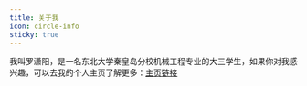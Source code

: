 ```yaml
---
title: 关于我
icon: circle-info
sticky: true
---
```

我叫罗潇阳，是一名东北大学秦皇岛分校机械工程专业的大三学生，如果你对我感兴趣，可以去我的个人主页了解更多：[主页链接](https://ccviolett.github.io)
